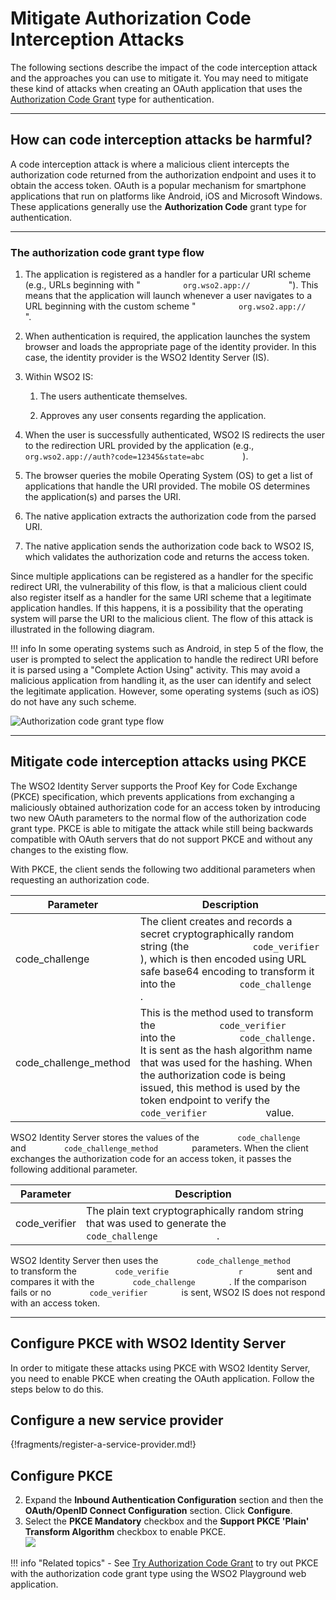 # Mitigate Authorization Code Interception Attacks

The following sections describe the impact of the code interception
attack and the approaches you can use to mitigate it. You may need to
mitigate these kind of attacks when creating an OAuth application that
uses the [Authorization Code Grant](../../../guides/access-delegation/authorization-code/) type for
authentication.

---

## How can code interception attacks be harmful?

A code interception attack is where a malicious client intercepts the
authorization code returned from the authorization endpoint and uses it
to obtain the access token. OAuth is a popular mechanism for smartphone
applications that run on platforms like Android, iOS and Microsoft
Windows. These applications generally use the **Authorization Code**
grant type for authentication.

---

### The authorization code grant type flow

1. The application is registered as a handler for a particular URI scheme
(e.g., URLs beginning with " `          org.wso2.app://         ` ").
This means that the application will launch whenever a user navigates to
a URL beginning with the custom scheme "
`          org.wso2.app://         ` ".

2. When authentication is required, the application launches the system
browser and loads the appropriate page of the identity provider. In this
case, the identity provider is the WSO2 Identity Server (IS).

3. Within WSO2 IS:

    1.  The users authenticate themselves.

    2.  Approves any user consents regarding the application.

4. When the user is successfully authenticated, WSO2 IS redirects the user
to the redirection URL provided by the application (e.g., 
`          org.wso2.app://auth?code=12345&state=abc         ` ).

5. The browser queries the mobile Operating System (OS) to get a list of
applications that handle the URI provided. The mobile OS determines the
application(s) and parses the URI.

6. The native application extracts the authorization code from the parsed
URI.

7. The native application sends the authorization code back to WSO2 IS,
which validates the authorization code and returns the access token.

Since multiple applications can be registered as a handler for the
specific redirect URI, the vulnerability of this flow, is that a
malicious client could also register itself as a handler for the same
URI scheme that a legitimate application handles. If this happens, it is
a possibility that the operating system will parse the URI to the
malicious client. The flow of this attack is illustrated in the
following diagram.

!!! info
    In some operating systems such as Android, in step 5 of the flow, the
    user is prompted to select the application to handle the redirect URI
    before it is parsed using a "Complete Action Using" activity. This may
    avoid a malicious application from handling it, as the user can identify
    and select the legitimate application. However, some operating systems
    (such as iOS) do not have any such scheme.

![Authorization code grant type flow](../../../assets/img/deploy/authorization-code-grant-type-flow.png) 

---

## Mitigate code interception attacks using PKCE

The WSO2 Identity Server supports the Proof Key for Code Exchange (PKCE)
specification, which prevents applications from exchanging a maliciously
obtained authorization code for an access token by introducing two new
OAuth parameters to the normal flow of the authorization code grant
type. PKCE is able to mitigate the attack while still being backwards
compatible with OAuth servers that do not support PKCE and without any
changes to the existing flow.

With PKCE, the client sends the following two additional parameters when
requesting an authorization code.

| Parameter               | Description                                                                                                                                                                                                                                                                                                                                                     |
|-------------------------|-----------------------------------------------------------------------------------------------------------------------------------------------------------------------------------------------------------------------------------------------------------------------------------------------------------------------------------------------------------------|
| code\_challenge         | The client creates and records a secret cryptographically random string (the `             code_verifier            ` ), which is then encoded using URL safe base64 encoding to transform it into the `             code_challenge            ` .                                                                                                              |
| code\_challenge\_method | This is the method used to transform the `             code_verifier            ` into the `             code_challenge.            ` It is sent as the hash algorithm name that was used for the hashing. When the authorization code is being issued, this method is used by the token endpoint to verify the `             code_verifier            ` value. |

WSO2 Identity Server stores the values of the
`         code_challenge        ` and
`         code_challenge_method        ` parameters. When the client
exchanges the authorization code for an access token, it passes the
following additional parameter.

| Parameter      | Description                                                                                                              |
|----------------|--------------------------------------------------------------------------------------------------------------------------|
| code\_verifier | The plain text cryptographically random string that was used to generate the `             code_challenge            ` . |

WSO2 Identity Server then uses the
`         code_challenge_method        ` to transform the
`         code_verifie        ` `         r        ` sent and compares
it with the `         code_challenge        ` . If the comparison fails
or no `         code_verifier        ` is sent, WSO2 IS does not respond
with an access token.

---

## Configure PKCE with WSO2 Identity Server

In order to mitigate these attacks using PKCE with WSO2 Identity Server,
you need to enable PKCE when creating the OAuth application. Follow the
steps below to do this.

## Configure a new service provider

{!fragments/register-a-service-provider.md!}

## Configure PKCE

2.  Expand the **Inbound Authentication Configuration** section and then
    the **OAuth/OpenID Connect Configuration** section. Click
    **Configure**.
3.  Select the **PKCE Mandatory** checkbox and the **Support PKCE
    'Plain' Transform Algorithm** checkbox to enable PKCE.  
    ![](../../../assets/img/deploy/register-a-new-application.png)


!!! info "Related topics" 
    -   See [Try Authorization Code Grant](../../../quick-starts/auth-code-playground/)
        to try out PKCE with the authorization code grant type using the
        WSO2 Playground web application.
